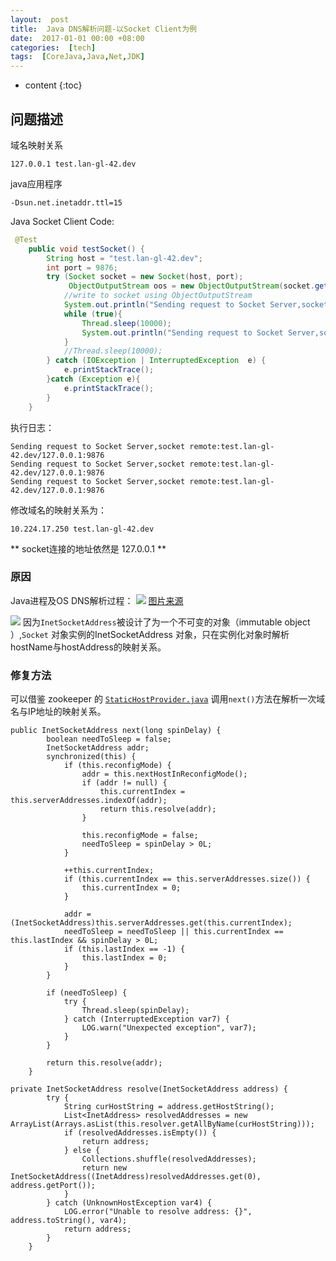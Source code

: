 ```yaml
---
layout:  post
title:  Java DNS解析问题-以Socket Client为例
date:  2017-01-01 00:00 +08:00
categories:  [tech]
tags:  [CoreJava,Java,Net,JDK]
---
```


* content
{:toc}

## 问题描述
域名映射关系
```text
127.0.0.1 test.lan-gl-42.dev
```
java应用程序
```
-Dsun.net.inetaddr.ttl=15
```
Java Socket Client Code:
```java
 @Test
    public void testSocket() {
        String host = "test.lan-gl-42.dev";
        int port = 9876;
        try (Socket socket = new Socket(host, port);
             ObjectOutputStream oos = new ObjectOutputStream(socket.getOutputStream())) {
            //write to socket using ObjectOutputStream
            System.out.println("Sending request to Socket Server,socket remote:" + socket.getRemoteSocketAddress().toString());
            while (true){
                Thread.sleep(10000);
                System.out.println("Sending request to Socket Server,socket remote:" + socket.getRemoteSocketAddress().toString());
            }
            //Thread.sleep(10000);
        } catch (IOException | InterruptedException  e) {
            e.printStackTrace();
        }catch (Exception e){
            e.printStackTrace();
        }
    }
 ```
 执行日志：
 ```
 Sending request to Socket Server,socket remote:test.lan-gl-42.dev/127.0.0.1:9876
Sending request to Socket Server,socket remote:test.lan-gl-42.dev/127.0.0.1:9876
Sending request to Socket Server,socket remote:test.lan-gl-42.dev/127.0.0.1:9876
```
修改域名的映射关系为：
```text
10.224.17.250 test.lan-gl-42.dev
```
** socket连接的地址依然是 127.0.0.1 **



### 原因
Java进程及OS DNS解析过程：
![](https://raw.githubusercontent.com/ordiychen/study_notes/master/res/image/node_image/blog_20200601180658.png)
[图片来源](https://medium.com/@maheshsenni/host-name-resolution-in-java-80301fea465a)

![](https://raw.githubusercontent.com/ordiychen/study_notes/master/res/image/node_image/blog_20200601172248.png)
因为`InetSocketAddress`被设计了为一个不可变的对象（immutable object ）,`Socket` 对象实例的InetSocketAddress 对象，只在实例化对象时解析hostName与hostAddress的映射关系。



### 修复方法
可以借鉴 zookeeper 的 [`StaticHostProvider.java`](https://github.com/apache/zookeeper/blob/master/zookeeper-server/src/main/java/org/apache/zookeeper/client/StaticHostProvider.java)
调用`next()`方法在解析一次域名与IP地址的映射关系。
```
public InetSocketAddress next(long spinDelay) {
        boolean needToSleep = false;
        InetSocketAddress addr;
        synchronized(this) {
            if (this.reconfigMode) {
                addr = this.nextHostInReconfigMode();
                if (addr != null) {
                    this.currentIndex = this.serverAddresses.indexOf(addr);
                    return this.resolve(addr);
                }

                this.reconfigMode = false;
                needToSleep = spinDelay > 0L;
            }

            ++this.currentIndex;
            if (this.currentIndex == this.serverAddresses.size()) {
                this.currentIndex = 0;
            }

            addr = (InetSocketAddress)this.serverAddresses.get(this.currentIndex);
            needToSleep = needToSleep || this.currentIndex == this.lastIndex && spinDelay > 0L;
            if (this.lastIndex == -1) {
                this.lastIndex = 0;
            }
        }

        if (needToSleep) {
            try {
                Thread.sleep(spinDelay);
            } catch (InterruptedException var7) {
                LOG.warn("Unexpected exception", var7);
            }
        }

        return this.resolve(addr);
    }

private InetSocketAddress resolve(InetSocketAddress address) {
        try {
            String curHostString = address.getHostString();
            List<InetAddress> resolvedAddresses = new ArrayList(Arrays.asList(this.resolver.getAllByName(curHostString)));
            if (resolvedAddresses.isEmpty()) {
                return address;
            } else {
                Collections.shuffle(resolvedAddresses);
                return new InetSocketAddress((InetAddress)resolvedAddresses.get(0), address.getPort());
            }
        } catch (UnknownHostException var4) {
            LOG.error("Unable to resolve address: {}", address.toString(), var4);
            return address;
        }
    }
```

